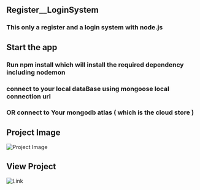 ## Register__LoginSystem
### This only a register and a login system with node.js

## Start the app 
### Run npm install which will install the required dependency including nodemon
### connect to your local dataBase using mongoose local connection url 
### OR connect to Your mongodb atlas ( which is the cloud store )

## Project Image 
![Project Image](./images/Screenshot(66).png "Title")

## View Project 
![Link](https://nodejs-login-register1.herokuapp.com/login) 

